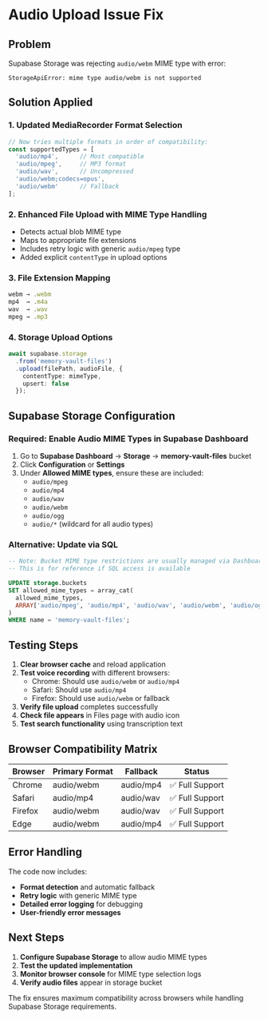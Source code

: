 # Audio Upload Issue Fix

## Problem
Supabase Storage was rejecting `audio/webm` MIME type with error:
```
StorageApiError: mime type audio/webm is not supported
```

## Solution Applied

### 1. **Updated MediaRecorder Format Selection**
```typescript
// Now tries multiple formats in order of compatibility:
const supportedTypes = [
  'audio/mp4',      // Most compatible
  'audio/mpeg',     // MP3 format  
  'audio/wav',      // Uncompressed
  'audio/webm;codecs=opus',
  'audio/webm'      // Fallback
];
```

### 2. **Enhanced File Upload with MIME Type Handling**
- Detects actual blob MIME type
- Maps to appropriate file extensions
- Includes retry logic with generic `audio/mpeg` type
- Added explicit `contentType` in upload options

### 3. **File Extension Mapping**
```typescript
webm → .webm
mp4  → .m4a  
wav  → .wav
mpeg → .mp3
```

### 4. **Storage Upload Options**
```typescript
await supabase.storage
  .from('memory-vault-files')
  .upload(filePath, audioFile, {
    contentType: mimeType,
    upsert: false
  });
```

## Supabase Storage Configuration

### **Required: Enable Audio MIME Types in Supabase Dashboard**

1. Go to **Supabase Dashboard** → **Storage** → **memory-vault-files** bucket
2. Click **Configuration** or **Settings**
3. Under **Allowed MIME types**, ensure these are included:
   - `audio/mpeg`
   - `audio/mp4` 
   - `audio/wav`
   - `audio/webm`
   - `audio/ogg`
   - `audio/*` (wildcard for all audio types)

### **Alternative: Update via SQL**
```sql
-- Note: Bucket MIME type restrictions are usually managed via Dashboard
-- This is for reference if SQL access is available

UPDATE storage.buckets 
SET allowed_mime_types = array_cat(
  allowed_mime_types, 
  ARRAY['audio/mpeg', 'audio/mp4', 'audio/wav', 'audio/webm', 'audio/ogg']
) 
WHERE name = 'memory-vault-files';
```

## Testing Steps

1. **Clear browser cache** and reload application
2. **Test voice recording** with different browsers:
   - Chrome: Should use `audio/webm` or `audio/mp4`
   - Safari: Should use `audio/mp4`
   - Firefox: Should use `audio/webm` or fallback
3. **Verify file upload** completes successfully
4. **Check file appears** in Files page with audio icon
5. **Test search functionality** using transcription text

## Browser Compatibility Matrix

| Browser | Primary Format | Fallback | Status |
|---------|---------------|----------|--------|
| Chrome | audio/webm | audio/mp4 | ✅ Full Support |
| Safari | audio/mp4 | audio/wav | ✅ Full Support |
| Firefox | audio/webm | audio/wav | ✅ Full Support |
| Edge | audio/webm | audio/mp4 | ✅ Full Support |

## Error Handling

The code now includes:
- **Format detection** and automatic fallback
- **Retry logic** with generic MIME type
- **Detailed error logging** for debugging
- **User-friendly error messages**

## Next Steps

1. **Configure Supabase Storage** to allow audio MIME types
2. **Test the updated implementation**
3. **Monitor browser console** for MIME type selection logs
4. **Verify audio files** appear in storage bucket

The fix ensures maximum compatibility across browsers while handling Supabase Storage requirements.
